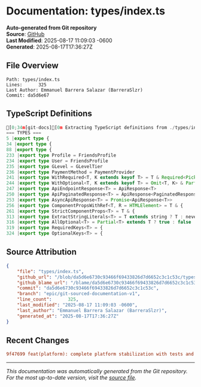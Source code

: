 # Documentation: types/index.ts

**Auto-generated from Git repository**  
**Source**: [GitHub](/blob/da5d6e6730c93466f69433826d7d6652c3c1c53c/types/index.ts)  
**Last Modified**: 2025-08-17 11:09:03 -0600  
**Generated**: 2025-08-17T17:36:27Z

## File Overview

```
Path: types/index.ts
Lines:      325
Last Author: Emmanuel Barrera Salazar (BarreraSlzr)
Commit: da5d6e67
```

## TypeScript Definitions

```typescript
[0;34m[git-docs][0m Extracting TypeScript definitions from ./types/index.ts
=== TYPES ===
5 |export type {
34 |export type {
88 |export type {
233 |export type Profile = FriendsProfile
234 |export type User = FriendsProfile
235 |export type GLevel = GLevelTier
236 |export type PaymentMethod = PaymentProvider
241 |export type WithRequired<T, K extends keyof T> = T & Required<Pick<T, K>>
244 |export type WithOptional<T, K extends keyof T> = Omit<T, K> & Partial<Pick<T, K>>
247 |export type ApiEndpointResponse<T> = ApiResponse<T>
250 |export type ApiPaginatedResponse<T> = ApiResponse<PaginatedResponse<T>>
253 |export type AsyncApiResponse<T> = Promise<ApiResponse<T>>
256 |export type ComponentPropsWithRef<T, R = HTMLElement> = T & {
261 |export type StrictComponentProps<T> = T & {
313 |export type ExtractStringLiterals<T> = T extends string ? T : never
316 |export type AllOptional<T> = Partial<T> extends T ? true : false
319 |export type RequiredKeys<T> = {
324 |export type OptionalKeys<T> = {
```

## Source Attribution

```json
{
    "file": "types/index.ts",
    "github_url": "/blob/da5d6e6730c93466f69433826d7d6652c3c1c53c/types/index.ts",
    "github_blame_url": "/blame/da5d6e6730c93466f69433826d7d6652c3c1c53c/types/index.ts",
    "commit": "da5d6e6730c93466f69433826d7d6652c3c1c53c",
    "branch": "epic/git-sourced-documentation-v1",
    "line_count":      325,
    "last_modified": "2025-08-17 11:09:03 -0600",
    "last_author": "Emmanuel Barrera Salazar (BarreraSlzr)",
    "generated_at": "2025-08-17T17:36:27Z"
}
```

## Recent Changes

```diff
9f47699 feat(platform): complete platform stabilization with tests and documentation
```

---
*This documentation was automatically generated from the Git repository. 
For the most up-to-date version, visit the [source file](/blob/da5d6e6730c93466f69433826d7d6652c3c1c53c/types/index.ts).*
